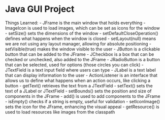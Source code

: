 # Java GUI Project
 
Things Learned:
        - JFrame is the main window that holds everything
        - ImageIcon is used to load images, which can be set as icons for the window
        - setSize() sets the dimensions of the window
        - setDefaultCloseOperation() defines what happens when the window is closed
        - setLayout(null) means we are not using any layout manager, allowing for absolute positioning
        - setVisible(true) makes the window visible to the user
        - JButton is a clickable button that can be added to the JFrame
        - JCheckbox is a box that can be checked or unchecked, also added to the JFrame
        - JRadioButton is a button that can be selected, used for options (those circles you can click)
        - JTextField is a text input field where users can type
        - JLabel is a text label that can display information to the user
        - ActionListener is an interface that allows us to define what happens when an action occurs, like clicking a button
        - getText() retrieves the text from a JTextField
        - setText() sets the text of a JLabel or JTextField
        - setBounds() sets the position and size of components in the JFrame
        - add() is used to add components to the JFrame
        - isEmpty() checks if a string is empty, useful for validation
        - setIconImage() sets the icon for the JFrame, enhancing the visual appeal
        - getResource() is used to load resources like images from the classpath